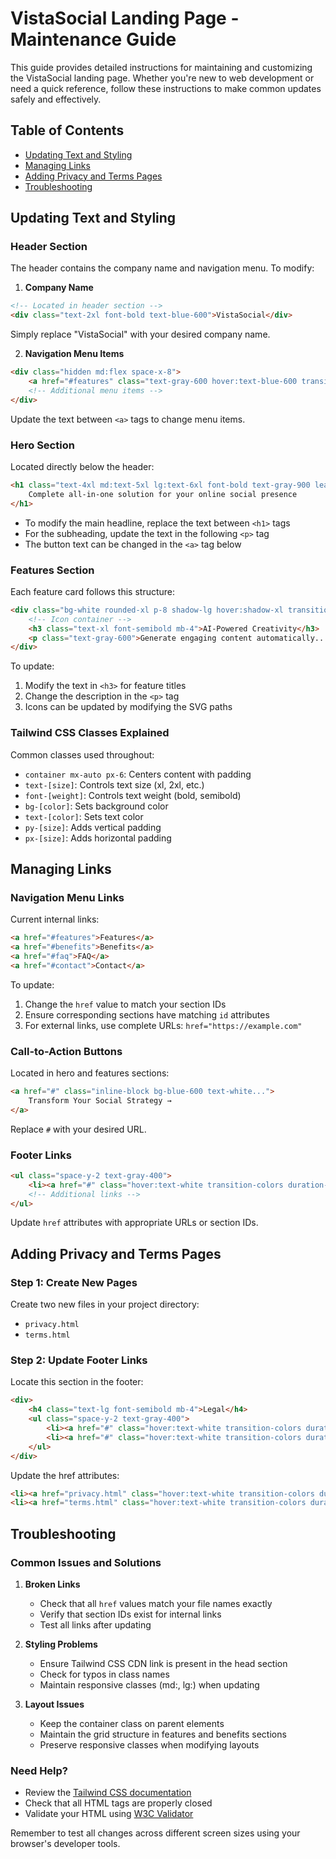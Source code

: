 # VistaSocial Landing Page - Maintenance Guide

This guide provides detailed instructions for maintaining and customizing the VistaSocial landing page. Whether you're new to web development or need a quick reference, follow these instructions to make common updates safely and effectively.

## Table of Contents
- [Updating Text and Styling](#updating-text-and-styling)
- [Managing Links](#managing-links)
- [Adding Privacy and Terms Pages](#adding-privacy-and-terms-pages)
- [Troubleshooting](#troubleshooting)

## Updating Text and Styling

### Header Section
The header contains the company name and navigation menu. To modify:

1. **Company Name**
```html
<!-- Located in header section -->
<div class="text-2xl font-bold text-blue-600">VistaSocial</div>
```
Simply replace "VistaSocial" with your desired company name.

2. **Navigation Menu Items**
```html
<div class="hidden md:flex space-x-8">
    <a href="#features" class="text-gray-600 hover:text-blue-600 transition-colors duration-300">Features</a>
    <!-- Additional menu items -->
</div>
```
Update the text between `<a>` tags to change menu items.

### Hero Section
Located directly below the header:
```html
<h1 class="text-4xl md:text-5xl lg:text-6xl font-bold text-gray-900 leading-tight mb-6">
    Complete all-in-one solution for your online social presence
</h1>
```
- To modify the main headline, replace the text between `<h1>` tags
- For the subheading, update the text in the following `<p>` tag
- The button text can be changed in the `<a>` tag below

### Features Section
Each feature card follows this structure:
```html
<div class="bg-white rounded-xl p-8 shadow-lg hover:shadow-xl transition-shadow duration-300">
    <!-- Icon container -->
    <h3 class="text-xl font-semibold mb-4">AI-Powered Creativity</h3>
    <p class="text-gray-600">Generate engaging content automatically...</p>
</div>
```
To update:
1. Modify the text in `<h3>` for feature titles
2. Change the description in the `<p>` tag
3. Icons can be updated by modifying the SVG paths

### Tailwind CSS Classes Explained
Common classes used throughout:
- `container mx-auto px-6`: Centers content with padding
- `text-[size]`: Controls text size (xl, 2xl, etc.)
- `font-[weight]`: Controls text weight (bold, semibold)
- `bg-[color]`: Sets background color
- `text-[color]`: Sets text color
- `py-[size]`: Adds vertical padding
- `px-[size]`: Adds horizontal padding

## Managing Links

### Navigation Menu Links
Current internal links:
```html
<a href="#features">Features</a>
<a href="#benefits">Benefits</a>
<a href="#faq">FAQ</a>
<a href="#contact">Contact</a>
```
To update:
1. Change the `href` value to match your section IDs
2. Ensure corresponding sections have matching `id` attributes
3. For external links, use complete URLs: `href="https://example.com"`

### Call-to-Action Buttons
Located in hero and features sections:
```html
<a href="#" class="inline-block bg-blue-600 text-white...">
    Transform Your Social Strategy →
</a>
```
Replace `#` with your desired URL.

### Footer Links
```html
<ul class="space-y-2 text-gray-400">
    <li><a href="#" class="hover:text-white transition-colors duration-300">Features</a></li>
    <!-- Additional links -->
</ul>
```
Update `href` attributes with appropriate URLs or section IDs.

## Adding Privacy and Terms Pages

### Step 1: Create New Pages
Create two new files in your project directory:
- `privacy.html`
- `terms.html`

### Step 2: Update Footer Links
Locate this section in the footer:
```html
<div>
    <h4 class="text-lg font-semibold mb-4">Legal</h4>
    <ul class="space-y-2 text-gray-400">
        <li><a href="#" class="hover:text-white transition-colors duration-300">Privacy Policy</a></li>
        <li><a href="#" class="hover:text-white transition-colors duration-300">Terms of Service</a></li>
    </ul>
</div>
```
Update the href attributes:
```html
<li><a href="privacy.html" class="hover:text-white transition-colors duration-300">Privacy Policy</a></li>
<li><a href="terms.html" class="hover:text-white transition-colors duration-300">Terms of Service</a></li>
```

## Troubleshooting

### Common Issues and Solutions

1. **Broken Links**
   - Check that all `href` values match your file names exactly
   - Verify that section IDs exist for internal links
   - Test all links after updating

2. **Styling Problems**
   - Ensure Tailwind CSS CDN link is present in the head section
   - Check for typos in class names
   - Maintain responsive classes (md:, lg:) when updating

3. **Layout Issues**
   - Keep the container class on parent elements
   - Maintain the grid structure in features and benefits sections
   - Preserve responsive classes when modifying layouts

### Need Help?
- Review the [Tailwind CSS documentation](https://tailwindcss.com/docs)
- Check that all HTML tags are properly closed
- Validate your HTML using [W3C Validator](https://validator.w3.org/)

Remember to test all changes across different screen sizes using your browser's developer tools.